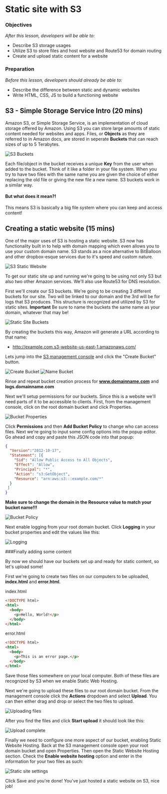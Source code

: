 # Static site with S3

### Objectives
*After this lesson, developers will be able to:*

- Describe S3 storage usages
- Utilize S3 to store files and host website and Route53 for domain routing
- Create and upload static content for a website

### Preparation
*Before this lesson, developers should already be able to:*

- Describe the difference between static and dynamic websites
- Write HTML, CSS, JS to build a functioning website

## S3 - Simple Storage Service Intro (20 mins)

Amazon S3, or Simple Storage Service, is an implementation of cloud storage offered by Amazon. Using S3 you can store large amounts of static content needed for websites and apps. Files, or **Objects** as they are referred to in Amazon docs, are stored in seperate **Buckets** that can reach sizes of up to 5 Terabytes.

![S3 Buckets](https://upload.wikimedia.org/wikipedia/commons/thumb/e/ed/AWS_Simple_Icons_Storage_Amazon_S3_Bucket_with_Objects.svg/1024px-AWS_Simple_Icons_Storage_Amazon_S3_Bucket_with_Objects.svg.png)

Each file/object in the bucket receives a unique **Key** from the user when added to the bucket. Think of it like a folder in your file system. When you try to have two files with the same name you are given the choice of either replacing the old file or giving the new file a new name. S3 buckets work in a similar way.

#### But what does it mean?!
This means S3 is basically a big file system where you can keep and access content!

## Creating a static website (15 mins)

One of the major uses of S3 is hosting a static website. S3 now has functionality built in to help with domain mapping which even allows you to use your custom domain name. S3 stands as a nice alternative to BitBalloon and other dropbox-esque services due to it's speed and custom nature.

![S3 Static Website](http://docs.aws.amazon.com/gettingstarted/latest/swh/images/AWS_StaticWebsiteHosting_Architecture_4b.png)

To get our static site up and running we're going to be using not only S3 but also two other Amazon services. We'll also use Route53 for DNS resolution.

First we'll create our S3 buckets. We're going to be creating 3 different buckets for our site. Two will be linked to our domain and the 3rd will be for logs that S3 produces. This structure is recognized and utilized by S3 for static sites. **Important** Be sure to name the buckets the same name as your domain, whatever that may be!

![Static Site Buckets](http://docs.aws.amazon.com/gettingstarted/latest/swh/images/AWS_StaticWebsiteHosting_Architecture_1.png)

By creating the buckets this way, Amazon will generate a URL according to that name:
- http://example.com.s3-website-us-east-1.amazonaws.com/

Lets jump into the [S3 management console](https://console.aws.amazon.com/s3/) and click the "Create Bucket" button.

![Create Bucket](https://dl.dropboxusercontent.com/u/111919248/Screenshots/Screen%20Shot%202016-03-07%20at%206.44.07%20AM.png)
![Name Bucket](https://dl.dropboxusercontent.com/u/111919248/Screenshots/Screen%20Shot%202016-03-07%20at%206.49.39%20AM.png)

Rinse and repeat bucket creation process for **www.domainname.com** and **logs.domainname.com**

Next we'll setup permissions for our buckets. Since this is a website we'll need parts of it to be accessible to clients. First, from the management console, click on the root domain bucket and click Properties.

![Bucket Properties](https://dl.dropboxusercontent.com/u/111919248/Screenshots/Screen%20Shot%202016-03-07%20at%206.52.59%20AM.png)

Click **Permissions** and then **Add Bucket Policy** to change who can access files. Next we're going to input some config options into the popup editor. Go ahead and copy and paste this JSON code into that popup:

```json
{
  "Version":"2012-10-17",
  "Statement": [{
    "Sid": "Allow Public Access to All Objects",
    "Effect": "Allow",
    "Principal": "*",
    "Action": "s3:GetObject",
    "Resource": "arn:aws:s3:::example.com/*"
  }
 ]
}
```
**Make sure to change the domain in the Resource value to match your bucket name!!!**

![Bucket Policy](https://dl.dropboxusercontent.com/u/111919248/Screenshots/Screen%20Shot%202016-03-07%20at%206.57.34%20AM.png)

Next enable logging from your root domain bucket. Click **Logging** in your bucket properties and edit the values like this:

![Logging](http://docs.aws.amazon.com/gettingstarted/latest/swh/images/AWS_StaticWebsiteHosting_ConfigureLogging.png)

###Finally adding some content

By now we should have our buckets set up and ready for static content, so let's upload some!

First we're going to create two files on our computers to be uploaded, **index.html** and **error.html**.

index.html
```html
<!DOCTYPE html>
<html>
  <body>
    <p>Hello, World!</p>
  </body>
</html>
```

error.html
```html
<!DOCTYPE html>
<html>
  <body>
    <p>This is an error page.</p>
  </body>
</html>
```

Save those files somewhere on your local computer. Both of these files are recognized by S3 when we enable Static Web Hosting.

Next we're going to upload these files to our root domain bucket. From the management console click the **Actions** dropdown and select **Upload**. You can then either drag and drop or select the two files to upload.

![Uploading files](http://docs.aws.amazon.com/gettingstarted/latest/swh/images/AWS_StaticWebsiteHosting_HostingStaticWebsite_1.png)

After you find the files and click **Start upload** it should look like this:

![Upload complete](http://docs.aws.amazon.com/gettingstarted/latest/swh/images/AWS_StaticWebsiteHosting_HostingStaticWebsite_2.png)

Finally we need to configure one more aspect of our bucket, enabling Static Website Hosting. Back at the S3 management console open your root domain bucket and open Properties. Then open the Static Website Hosting section. Check the **Enable website hosting** option and enter in the information for your two files as such:

![Static site settings](http://docs.aws.amazon.com/gettingstarted/latest/swh/images/AWS_StaticWebsiteHosting_ConfigureAmazonS3Website_1.png)

Click Save and you're done! You've just hosted a static website on S3, nice job!
